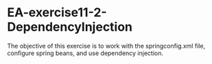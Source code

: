 # EA-exercise11-2-DependencyInjection
The objective of this exercise is to work with the springconfig.xml file, configure spring beans, and use dependency injection.

